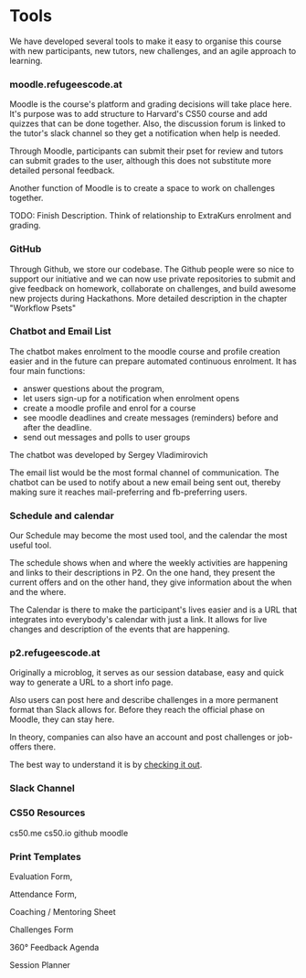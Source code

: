 # Tools

We have developed several tools to make it easy to organise this course with new participants, new tutors, new challenges, and an agile approach to learning.

### moodle.refugeescode.at

Moodle is the course's platform and grading decisions will take place here. It's purpose was to add structure to Harvard's CS50 course and add quizzes that can be done together. Also, the discussion forum is linked to the tutor's slack channel so they get a notification when help is needed.

Through Moodle, participants can submit their pset for review and tutors can submit grades to the user, although this does not substitute more detailed personal feedback.

Another function of Moodle is to create a space to work on challenges together.

TODO: Finish Description. Think of relationship to ExtraKurs enrolment and grading. 

### GitHub

Through Github, we store our codebase. The Github people were so nice to support our initiative and we can now use private repositories to submit and give feedback on homework, collaborate on challenges, and build awesome new projects during Hackathons. More detailed description in the chapter "Workflow Psets"

### Chatbot and Email List

The chatbot makes enrolment to the moodle course and profile creation easier and in the future can prepare automated continuous enrolment. It has four main functions:

* answer questions about the program,
* let users sign-up for a notification when enrolment opens
* create a moodle profile and enrol for a course
* see moodle deadlines and create messages \(reminders\) before and after the deadline. 
* send out messages and polls to user groups

The chatbot was developed by Sergey Vladimirovich

The email list would be the most formal channel of communication. The chatbot can be used to notify about a new email being sent out, thereby making sure it reaches mail-preferring and fb-preferring users.

### Schedule and calendar

Our Schedule may become the most used tool, and the calendar the most useful tool.

The schedule shows when and where the weekly activities are happening and links to their descriptions in P2. On the one hand, they present the current offers and on the other hand, they give information about the when and the where. 

The Calendar is there to make the participant's lives easier and is a URL that integrates into everybody's calendar with just a link. It allows for live changes and description of the events that are happening.

### p2.refugeescode.at

Originally a microblog, it serves as our session database, easy and quick way to generate a URL to a short info page.

Also users can post here and describe challenges in a more permanent format than Slack allows for. Before they reach the official phase on Moodle, they can stay here. 

In theory, companies can also have an account and post challenges or job-offers there. 

The best way to understand it is by [checking it out](#p2refugeescodeat). 

### Slack Channel

### CS50 Resources

cs50.me cs50.io github moodle

### Print Templates

Evaluation Form,

Attendance Form,

Coaching / Mentoring Sheet

Challenges Form

360° Feedback Agenda

Session Planner

